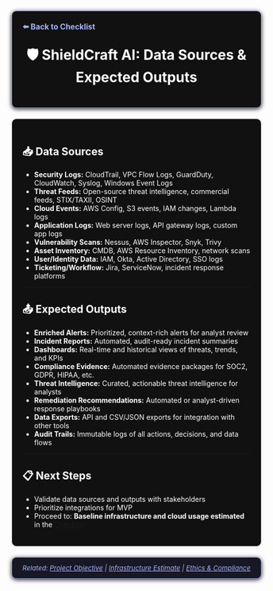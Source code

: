<section style="border:1px solid #a5b4fc; border-radius:10px; margin:1.5em 0; box-shadow:0 2px 8px #222; padding:1.5em; background:#111; color:#fff;">
<div style="margin-bottom:1.5em;">
  <a href="./checklist.md" style="color:#a5b4fc; font-weight:bold; text-decoration:none; font-size:1.1em;">⬅️ Back to Checklist</a>
</div>
<h1 align="center" style="margin-top:0; font-size:2em;">🛡️ ShieldCraft AI: Data Sources & Expected Outputs</h1>
</section>

<section style="border:1px solid #e0e0e0; border-radius:10px; margin:1.5em 0; box-shadow:0 2px 8px #f0f0f0; padding:1.5em; background:#111; color:#fff;">

## 📥 Data Sources

- **Security Logs:** CloudTrail, VPC Flow Logs, GuardDuty, CloudWatch, Syslog, Windows Event Logs
- **Threat Feeds:** Open-source threat intelligence, commercial feeds, STIX/TAXII, OSINT
- **Cloud Events:** AWS Config, S3 events, IAM changes, Lambda logs
- **Application Logs:** Web server logs, API gateway logs, custom app logs
- **Vulnerability Scans:** Nessus, AWS Inspector, Snyk, Trivy
- **Asset Inventory:** CMDB, AWS Resource Inventory, network scans
- **User/Identity Data:** IAM, Okta, Active Directory, SSO logs
- **Ticketing/Workflow:** Jira, ServiceNow, incident response platforms

---

## 📤 Expected Outputs

- **Enriched Alerts:** Prioritized, context-rich alerts for analyst review
- **Incident Reports:** Automated, audit-ready incident summaries
- **Dashboards:** Real-time and historical views of threats, trends, and KPIs
- **Compliance Evidence:** Automated evidence packages for SOC2, GDPR, HIPAA, etc.
- **Threat Intelligence:** Curated, actionable threat intelligence for analysts
- **Remediation Recommendations:** Automated or analyst-driven response playbooks
- **Data Exports:** API and CSV/JSON exports for integration with other tools
- **Audit Trails:** Immutable logs of all actions, decisions, and data flows

---

## 📋 Next Steps

- Validate data sources and outputs with stakeholders
- Prioritize integrations for MVP
- Proceed to: **Baseline infrastructure and cloud usage estimated** in the [Checklist](./checklist.md) <!-- BROKEN LINK -->

</section>

<section style="border:1px solid #a5b4fc; border-radius:10px; margin:1.5em 0; box-shadow:0 2px 8px #222; padding:1em; background:#181825; color:#a5b4fc; font-size:0.95em; text-align:center;">
  <em>Related: <a href="./project_objective.md" style="color:#a5b4fc;">Project Objective</a> | <a href="./infra_estimate.md" style="color:#a5b4fc;">Infrastructure Estimate</a> | <a href="./ethics_compliance.md" style="color:#a5b4fc;">Ethics & Compliance</a></em>
</section>
